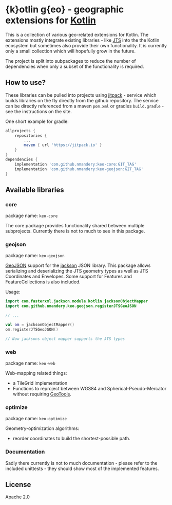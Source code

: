 # {k}otlin g{eo} - geographic extensions for [Kotlin](https://kotlinlang.org) 

This is a collection of various geo-related extensions for Kotlin. The extensions mostly
integrate existing libraries - like [JTS](https://projects.eclipse.org/projects/locationtech.jts) 
into the the Kotlin ecosystem but sometimes also provide their own functionality. It is currently only 
a small collection which will hopefully grow in the future.

The project is split into subpackages to reduce the number of dependencies when only a subset
of the functionality is required.

## How to use?

These libraries can be pulled into projects using [jitpack](https://jitpack.io/#nmandery/keo) - service which builds libraries on the fly directly
from the github repository. The service can be directly referenced from a maven `pom.xml` or gradles `build.gradle` - see the instructions on the site.

One short example for gradle:

```groovy
allprojects {
    repositories {
        ...
        maven { url 'https://jitpack.io' }
    }
}
dependencies {
    implementation 'com.github.nmandery:keo-core:GIT_TAG'
    implementation 'com.github.nmandery:keo-geojson:GIT_TAG'
}
```

## Available libraries

### core

package name: `keo-core`

The core package provides functionality shared between multiple subprojects. 
Currently there is not to much to see in this package.


### geojson

package name: `keo-geojson`

[GeoJSON](https://geojson.org/) support for the [jackson](https://github.com/FasterXML/jackson) JSON library. 
This package allows serializing and deserializing the JTS geometry types as well as JTS Coordinates and Envelopes.
Some support for Features and FeatureCollections is also included.

Usage:

```kotlin
import com.fasterxml.jackson.module.kotlin.jacksonObjectMapper
import com.github.nmandery.keo.geojson.registerJTSGeoJSON

// ...

val om = jacksonObjectMapper()
om.registerJTSGeoJSON()

// Now jacksons object mapper supports the JTS types
```

### web

package name: `keo-web`

Web-mapping related things:

* a TileGrid implementation
* Functions to reproject between WGS84 and Spherical-Pseudo-Mercator without requiring [GeoTools](https://www.geotools.org/).
 
### optimize

package name: `keo-optimize`

Geometry-optimization algorithms:

* reorder coordinates to build the shortest-possible path.

### Documentation

Sadly there currently is not to much documentation - please refer to
the included unittests - they should show most of the implemented features.


## License

Apache 2.0